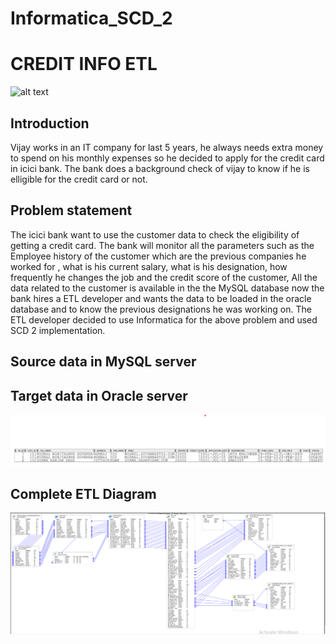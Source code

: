 # Informatica_SCD_2

# CREDIT INFO ETL

![alt text](https://cdn.britannica.com/02/160902-050-B58BAD84/Credit-cards.jpg)

## Introduction

Vijay works in an IT company for last 5 years, he always needs extra money to spend on his monthly expenses so he decided to apply for the credit card in icici bank.
The bank does a background check of vijay to know if he is elligible for the credit card or not.

## Problem statement

The icici bank want to use the customer data to check the eligibility of getting a credit card. The bank will monitor all the parameters such as the Employee history of the customer which are the previous companies he worked for , what is his current salary, what is his designation, how frequently he changes the job and the credit score of the customer, All the data related to  the customer is available in the  the MySQL database now the bank hires a ETL developer and  wants the data to be loaded in the oracle database and to know the previous designations he was working on. The ETL developer decided to use Informatica for the above problem and used SCD 2 implementation.

## Source data in MySQL server 


## Target data in Oracle server

![alt text](https://github.com/gyana13/credit_info_ETL/blob/main/tgt_oracle.jpg?raw=true)

## Complete ETL Diagram

![alt text](https://github.com/gyana13/credit_info_ETL/blob/main/ETL.png?raw=true)
